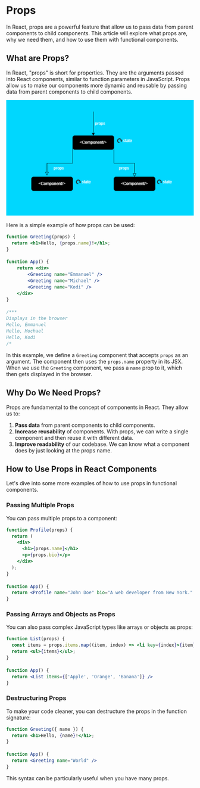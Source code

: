 # Props

In React, props are a powerful feature that allow us to pass data from parent components to child components. This article will explore what props are, why we need them, and how to use them with functional components.

## What are Props?

In React, "props" is short for properties. They are the arguments passed into React components, similar to function parameters in JavaScript. Props allow us to make our components more dynamic and reusable by passing data from parent components to child components.

![Untitled](./props/untitled.png)

Here is a simple example of how props can be used:

```jsx
function Greeting(props) {
  return <h1>Hello, {props.name}!</h1>;
}

function App() {
	return <div>
		<Greeting name="Emmanuel" />
		<Greeting name="Michael" />
		<Greeting name="Kodi" />
	</div>
}

/***
Displays in the browser
Hello, Emmanuel
Hello, Mochael
Hello, Kodi
/*
```

In this example, we define a `Greeting` component that accepts `props` as an argument. The component then uses the `props.name` property in its JSX. When we use the `Greeting` component, we pass a `name` prop to it, which then gets displayed in the browser. 

## Why Do We Need Props?

Props are fundamental to the concept of components in React. They allow us to:

1. **Pass data** from parent components to child components.
2. **Increase reusability** of components. With props, we can write a single component and then reuse it with different data.
3. **Improve readability** of our codebase. We can  know what a component does by just looking at the props name.

## How to Use Props in React Components

Let's dive into some more examples of how to use props in functional components.

### Passing Multiple Props

You can pass multiple props to a component:

```jsx
function Profile(props) {
  return (
    <div>
      <h1>{props.name}</h1>
      <p>{props.bio}</p>
    </div>
  );
}

function App() {
  return <Profile name="John Doe" bio="A web developer from New York." />
}

```

### Passing Arrays and Objects as Props

You can also pass complex JavaScript types like arrays or objects as props:

```jsx
function List(props) {
  const items = props.items.map((item, index) => <li key={index}>{item}</li>);
  return <ul>{items}</ul>;
}

function App() {
  return <List items={['Apple', 'Orange', 'Banana']} />
}
```

### Destructuring Props

To make your code cleaner, you can destructure the props in the function signature:

```jsx
function Greeting({ name }) {
  return <h1>Hello, {name}!</h1>;
}

function App() {
  return <Greeting name="World" />
}

```

This syntax can be particularly useful when you have many props.